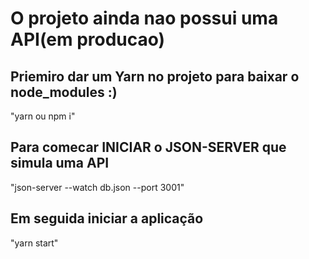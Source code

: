 # O projeto ainda nao possui uma API(em producao) 

## Priemiro dar um Yarn no projeto para baixar o node_modules :)

"yarn ou npm i"

## Para comecar INICIAR o JSON-SERVER que simula uma API

"json-server --watch db.json --port 3001"

## Em seguida iniciar a aplicação

"yarn start"
